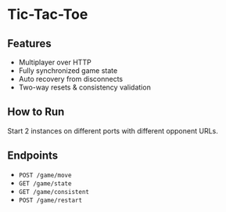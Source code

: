 # Tic-Tac-Toe

## Features
- Multiplayer over HTTP
- Fully synchronized game state
- Auto recovery from disconnects
- Two-way resets & consistency validation

## How to Run
Start 2 instances on different ports with different opponent URLs.

## Endpoints
- `POST /game/move`
- `GET /game/state`
- `GET /game/consistent`
- `POST /game/restart`
